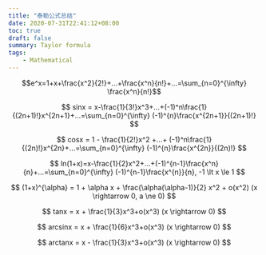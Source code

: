 ```yaml
---
title: "泰勒公式总结"
date: 2020-07-31T22:41:12+08:00
toc: true
draft: false
summary: Taylor formula
tags:
    - Mathematical
---
```



$$e^x=1+x+\frac{x^2}{2!}+...+\frac{x^n}{n!}+...=\sum_{n=0}^{\infty} \frac{x^n}{n!}$$

$$ sinx = x-\frac{1}{3!}x^3+...+(-1)^n\frac{1}{(2n+1)!}x^{2n+1}+...=\sum_{n=0}^{\infty} (-1)^{n}\frac{x^{2n+1}}{(2n+1)!} $$

$$ cosx = 1 - \frac{1}{2!}x^2 +...+ (-1)^n\frac{1}{(2n)!}x^{2n}+...=\sum_{n=0}^{\infty} (-1)^{n}\frac{x^{2n}}{(2n)!} $$

$$ ln(1+x)=x-\frac{1}{2}x^2+...+(-1)^{n-1}\frac{x^n}{n}+...=\sum_{n=0}^{\infty} (-1)^{n-1}\frac{x^{n}}{n}, -1 \lt x \le 1 $$

$$
(1+x)^{\alpha} = 1 + \alpha x + \frac{\alpha(\alpha-1)}{2} x^2 + o(x^2) (x \rightarrow 0, a \ne 0)
$$

$$
tanx = x + \frac{1}{3}x^3+o(x^3) (x \rightarrow 0)
$$

$$
arcsinx = x + \frac{1}{6}x^3+o(x^3) (x \rightarrow 0)
$$

$$
arctanx = x - \frac{1}{3}x^3+o(x^3) (x \rightarrow 0)
$$
